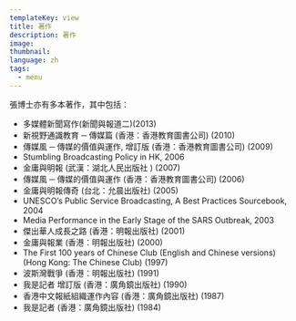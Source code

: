 ```yaml
---
templateKey: view
title: 著作
description: 著作
image: 
thumbnail: 
language: zh
tags:
  - menu
---
```

張博士亦有多本著作，其中包括：
<ul>
	<li>多媒體新聞寫作(新聞與報道二)(2013)</li>
	<li>新視野通識教育 ─ 傳媒篇 (香港：香港教育圖書公司) (2010)</li>
	<li>傳媒風 ─ 傳媒的價值與運作, 增訂版 (香港：香港教育圖書公司) (2009)</li>
	<li>Stumbling Broadcasting Policy in HK, 2006</li>
	<li>金庸與明報 (武漢：湖北人民出版社 ) (2007)</li>
	<li>傳媒風 ─ 傳媒的價值與運作 (香港：香港教育圖書公司) (2006)</li>
	<li>金庸與明報傳奇 (台北：允晨出版社) (2005)</li>
	<li>UNESCO’s Public Service Broadcasting, A Best Practices Sourcebook, 2004</li>
	<li>Media Performance in the Early Stage of the SARS Outbreak, 2003</li>
	<li>傑出華人成長之路 (香港：明報出版社) (2001)</li>
	<li>金庸與報業 (香港：明報出版社) (2000)</li>
	<li>The First 100 years of Chinese Club (English and Chinese versions) (Hong Kong: The Chinese Club) (1997)</li>
	<li>波斯灣戰爭 (香港：明報出版社) (1991)</li>
	<li>我是記者 增訂版 (香港：廣角鏡出版社) (1990)</li>
	<li>香港中文報紙組織運作內容 (香港：廣角鏡出版社) (1987)</li>
	<li>我是記者 (香港：廣角鏡出版社) (1984)</li>
</ul>
